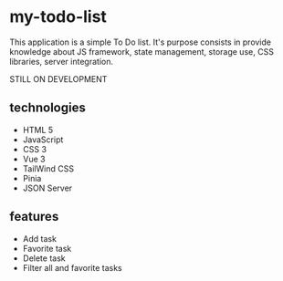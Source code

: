 # my-todo-list

This application is a simple To Do list. It's purpose consists in provide knowledge about JS framework,
state management, storage use, CSS libraries, server integration.

STILL ON DEVELOPMENT

## technologies

-   HTML 5
-   JavaScript
-   CSS 3
-   Vue 3
-   TailWind CSS
-   Pinia
-   JSON Server

## features

-   Add task
-   Favorite task
-   Delete task
-   Filter all and favorite tasks
